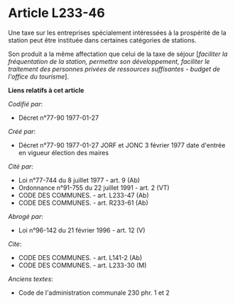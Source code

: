 # Article L233-46

Une taxe sur les entreprises spécialement intéressées à la prospérité de la station peut être instituée dans certaines
catégories de stations. 

Son produit a la même affectation que celui de la taxe de séjour [*faciliter la fréquentation de la station, permettre son
développement, faciliter le traitement des personnes privées de ressources suffisantes - budget de l'office du tourisme*].

**Liens relatifs à cet article**

_Codifié par_:

  - Décret n°77-90 1977-01-27

_Créé par_:

  - Décret n°77-90 1977-01-27 JORF et JONC 3 février 1977 date d'entrée en vigueur élection des maires

_Cité par_:

  - Loi n°77-744 du 8 juillet 1977 - art. 9 (Ab)
  - Ordonnance n°91-755 du 22 juillet 1991 - art. 2 (VT)
  - CODE DES COMMUNES. - art. L233-47 (Ab)
  - CODE DES COMMUNES. - art. R233-61 (Ab)

_Abrogé par_:

  - Loi n°96-142 du 21 février 1996 - art. 12 (V)

_Cite_:

  - CODE DES COMMUNES. - art. L141-2 (Ab)
  - CODE DES COMMUNES. - art. L233-30 (M)

_Anciens textes_:

  - Code de l'administration communale 230 phr. 1 et 2
